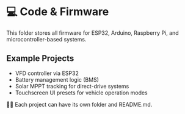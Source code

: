 # 💻 Code & Firmware

This folder stores all firmware for ESP32, Arduino, Raspberry Pi, and microcontroller-based systems.

## Example Projects
- VFD controller via ESP32
- Battery management logic (BMS)
- Solar MPPT tracking for direct-drive systems
- Touchscreen UI presets for vehicle operation modes

👨‍💻 Each project can have its own folder and README.md.

